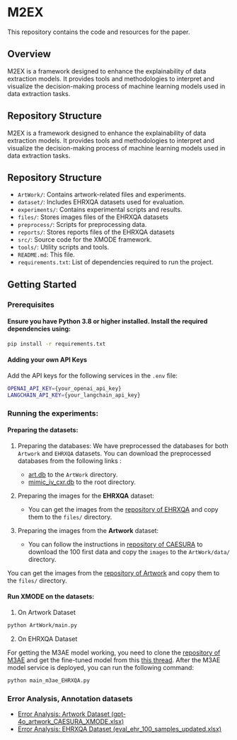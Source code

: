 # M2EX

This repository contains the code and resources for the paper.

## Overview

M2EX is a framework designed to enhance the explainability of data extraction models. It provides tools and methodologies to interpret and visualize the decision-making process of machine learning models used in data extraction tasks. 


## Repository Structure

M2EX is a framework designed to enhance the explainability of data extraction models. It provides tools and methodologies to interpret and visualize the decision-making process of machine learning models used in data extraction tasks.

## Repository Structure

- `ArtWork/`: Contains artwork-related files and experiments.
- `dataset/`: Includes EHRXQA datasets used for evaluation.
- `experiments/`: Contains experimental scripts and results.
- `files/`: Stores images files of the EHRXQA datasets
- `preprocess/`: Scripts for preprocessing data.
- `reports/`: Stores reports files of the EHRXQA datasets
- `src/`: Source code for the XMODE framework.
- `tools/`: Utility scripts and tools.
- `README.md`: This file.
- `requirements.txt`: List of dependencies required to run the project.

## Getting Started

### Prerequisites

#### Ensure you have Python 3.8 or higher installed. Install the  required dependencies using:

```sh
pip install -r requirements.txt
```

#### Adding your own API Keys

Add the API keys for the following services in the `.env` file:

```sh
OPENAI_API_KEY={your_openai_api_key}
LANGCHAIN_API_KEY={your_langchain_api_key}
```

### Running the experiments:

#### Preparing the datasets:

1. Preparing the databases:
We have preprocessed the databases for both `Artwork` and `EHRXQA` datasets. You can download the preprocessed databases from the following links :

   - [art.db](https://drive.google.com/uc?export=download&id=1OMyab3ZbY92gKQ9FfC0z2c6SImakESrf) to the `ArtWork` directory.
   - [mimic_iv_cxr.db](https://drive.google.com/uc?export=download&id=19o7R_nZ3vSkVn8QXXoMVfe1zw6xqXv-N) to the root directory.

2. Preparing the images for the __EHRXQA__ dataset:

   - You can get the images from the [repository of EHRXQA](https://github.com/baeseongsu/ehrxqa) and copy them to the `files/` directory.

3. Preparing the images from the __Artwork__ dataset:

   - You can follow the instructions in [repository of CAESURA](https://github.com/DataManagementLab/caesura) to download the 100 first data and copy the `images` to the `ArtWork/data/` directory. 

You can get the images from the [repository of Artwork]() and copy them to the `files/` directory.

#### Run XMODE on the datasets:

1. On Artwork Dataset

```sh
python ArtWork/main.py
```

2. On EHRXQA Dataset

For getting the M3AE model working, you need to clone the [repository of M3AE](https://github.com/zhjohnchan/M3AE) and get the fine-tuned model from this [this thread](https://github.com/baeseongsu/ehrxqa/issues/7#issuecomment-2245718989). After the M3AE model service is deployed, you can run the following command:

```sh
python main_m3ae_EHRXQA.py
```

### Error Analysis, Annotation datasets

- [Error Analysis: Artwork Dataset (gpt-4o_artwork_CAESURA_XMODE.xlsx)](experiments/artwork/gpt-4o_artwork_CAESURA_XMODE.xlsx)
- [Error Analysis: EHRXQA Dataset (eval_ehr_100_samples_updated.xlsx)](eval_ehr_100_samples_updated.xlsx)
